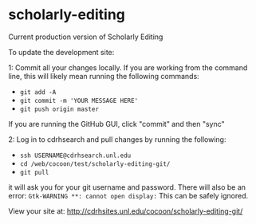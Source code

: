 # scholarly-editing
Current production version of Scholarly Editing

To update the development site: 

1: Commit all your changes locally. If you are working from the command line, this will likely mean running the following commands:

- ```git add -A```
- ```git commit -m 'YOUR MESSAGE HERE'```
- ```git push origin master```

If you are running the GitHub GUI, click "commit" and then "sync"

2: Log in to cdrhsearch and pull changes by running the following: 

- ```ssh USERNAME@cdrhsearch.unl.edu```
- ```cd /web/cocoon/test/scholarly-editing-git/```
- ```git pull```

it will ask you for your git username and password. There will also be an error: ```Gtk-WARNING **: cannot open display:``` This can be safely ignored. 

View your site at: http://cdrhsites.unl.edu/cocoon/scholarly-editing-git/

